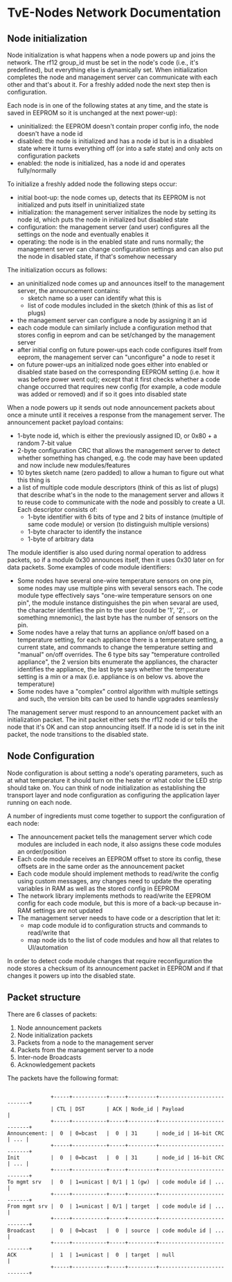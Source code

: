 TvE-Nodes Network Documentation
===============================

Node initialization
-------------------

Node initialization is what happens when a node powers up and joins the network. The rf12 group_id must be set in the node's code (i.e., it's predefined), but everything else is dynamically set. When initialization completes the node and management server can communicate with each other and that's about it. For a freshly added node the next step then is configuration.

Each node is in one of the following states at any time, and the state is saved in EEPROM so it is unchanged at the next power-up):
- uninitialized: the EEPROM doesn't contain proper config info, the node doesn't have a node id
- disabled: the node is initialized and has a node id but is in a disabled state where it turns everything off (or into a safe state) and only acts on configuration packets
- enabled: the node is initialized, has a node id and operates fully/normally

To initialize a freshly added node the following steps occur:
- initial boot-up: the node comes up, detects that its EEPROM is not initialized and puts itself in uninitialized state
- initialization: the management server initializes the node by setting its node id, which puts the node in initialized but disabled state
- configuration: the management server (and user) configures all the settings on the node and eventually enables it
- operating: the node is in the enabled state and runs normally; the management server can change configuration settings and can also put the node in disabled state, if that's somehow necessary

The initialization occurs as follows:
- an uninitialized node comes up and announces itself to the management server, the announcement contains:
  - sketch name so a user can identify what this is
  - list of code modules included in the sketch (think of this as list of plugs)
- the management server can configure a node by assigning it an id
- each code module can similarly include a configuration method that stores config in eeprom and can be set/changed by the management server
- after initial config on future power-ups each code configures itself from eeprom, the management server can "unconfigure" a node to reset it
- on future power-ups an initialized node goes either into enabled or disabled state based on the corresponding EEPROM setting (i.e. how it was before power went out); except that it first checks whether a code change occurred that requires new config (for example, a code module was added or removed) and if so it goes into disabled state

When a node powers up it sends out node announcement packets about once a minute until it receives a response from the management server. The announcement packet payload contains:
- 1-byte node id, which is either the previously assigned ID, or 0x80 + a random 7-bit value
- 2-byte configuration CRC that allows the management server to detect whether something has changed, e.g. the code may have been updated and now include new modules/features
- 10 bytes sketch name (zero padded) to allow a human to figure out what this thing is
- a list of multiple code module descriptors (think of this as list of plugs) that describe what's in the node to the management server and allows it to reuse code to communicate with the node and possibly to create a UI. Each descriptor consists of:
  - 1-byte identifier with 6 bits of type and 2 bits of instance (multiple of same code module) or version (to distinguish multiple versions)
  - 1-byte character to identify the instance
  - 1-byte of arbitrary data

The module identifier is also used during normal operation to address packets, so if a module 0x30 announces itself, then it uses 0x30 later on for data packets. Some examples of code module identifiers:
- Some nodes have several one-wire temperature sensors on one pin, some nodes may use multiple pins with several sensors each. The code module type effectively says "one-wire temperature sensors on one pin", the module instance distinguishes the pin when sevaral are used, the character identifies the pin to the user (could be '1', '2', .. or something mnemonic), the last byte has the number of sensors on the pin.
- Some nodes have a relay that turns an appliance on/off based on a temperature setting, for each appliance there is a temperature setting, a current state, and commands to change the temperature setting and "manual" on/off overrides. The 6 type bits say "temperature controlled appliance", the 2 version bits enumerate the appliances, the character identifies the appliance, the last byte says whether the temperature setting is a min or a max (i.e. appliance is on below vs. above the temperature)
- Some nodes have a "complex" control algorithm with multiple settings and such, the version bits can be used to handle upgrades seamlessly

The management server must respond to an announcement packet with an initialization packet. The init packet either sets the rf12 node id or tells the node that it's OK and can stop announcing itself. If a node id is set in the init packet, the node transitions to the disabled state.

Node Configuration
------------------

Node configuration is about setting a node's operating parameters, such as at what temperature it should turn on the heater or what color the LED strip should take on. You can think of node initialization as establishing the transport layer and node configuration as configuring the application layer running on each node.

A number of ingredients must come together to support the configuration of each node:
- The announcement packet tells the management server which code modules are included in each node, it also assigns these code modules an order/position
- Each code module receives an EEPROM offset to store its config, these offsets are in the same order as the announcement packet
- Each code module should implement methods to read/write the config using custom messages, any changes need to update the operating variables in RAM as well as the stored config in EEPROM
- The network library implements methods to read/write the EEPROM config for each code module, but this is more of a back-up because in-RAM settings are not updated
- The management server needs to have code or a description that let it:
  - map code module id to configuration structs and commands to read/write that
  - map node ids to the list of code modules and how all that relates to UI/automation

In order to detect code module changes that require reconfiguration the node stores a checksum of its announcement packet in EEPROM and if that changes it powers up into the disabled state.

Packet structure
----------------

There are 6 classes of packets:
 1. Node announcement packets
 1. Node initialization packets
 1. Packets from a node to the management server
 1. Packets from the management server to a node
 1. Inter-node Broadcasts
 1. Acknowledgement packets

The packets have the following format:

````

              +-----+-----------+-----+---------+----------------------------+
              | CTL | DST       | ACK | Node_id | Payload                    |
              +-----+-----------+-----+---------+----------------------------+
Announcement: |  0  | 0=bcast   |  0  | 31      | node_id | 16-bit CRC | ... |
              +-----+-----------+-----+---------+----------------------------+
Init          |  0  | 0=bcast   |  0  | 31      | node_id | 16-bit CRC | ... |
              +-----+-----------+-----+---------+----------------------------+
To mgmt srv   |  0  | 1=unicast | 0/1 | 1 (gw)  | code module id | ...       |
              +-----+-----------+-----+---------+----------------------------+
From mgmt srv |  0  | 1=unicast | 0/1 | target  | code module id | ...       |
              +-----+-----------+-----+---------+----------------------------+
Broadcast     |  0  | 0=bcast   |  0  | source  | code module id | ...       |
              +-----+-----------+-----+---------+----------------------------+
ACK           |  1  | 1=unicast |  0  | target  | null                       |
              +-----+-----------+-----+---------+----------------------------+
````
